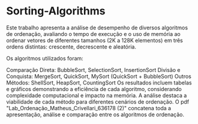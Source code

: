 # Sorting-Algorithms

Este trabalho apresenta a análise de desempenho de diversos algoritmos de ordenação, avaliando o tempo de execução e o uso de memória ao ordenar vetores de diferentes tamanhos (2K a 128K elementos) em três ordens distintas: crescente, decrescente e aleatória.

Os algoritmos utilizados foram:

Comparação Direta: BubbleSort, SelectionSort, InsertionSort
Divisão e Conquista: MergeSort, QuickSort, MySort (QuickSort + BubbleSort)
Outros Métodos: ShellSort, HeapSort, CountingSort
Os resultados incluem tabelas e gráficos demonstrando a eficiência de cada algoritmo, considerando complexidade computacional e impacto na memória. A análise destaca a viabilidade de cada método para diferentes cenários de ordenação. O pdf "Lab_Ordenação_Matheus_Crivellari_636178 (2)" concatena toda a apresentação, análise e comparação entre os algoritmos de ordenação.
